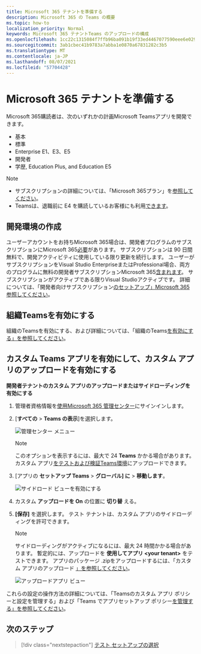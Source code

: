 ```yaml
---
title: Microsoft 365 テナントを準備する
description: Microsoft 365 の Teams の概要
ms.topic: how-to
localization_priority: Normal
keywords: Microsoft 365 テナントTeams のアップロードの構成
ms.openlocfilehash: 1cc22c1315084f7ffb96ba091b19f33ed4467077590eee6e0294762a32d0f586
ms.sourcegitcommit: 3ab1cbec41b9783a7abba1e0870a67831282c3b5
ms.translationtype: MT
ms.contentlocale: ja-JP
ms.lasthandoff: 08/07/2021
ms.locfileid: "57704428"
---
```

# <a name="prepare-your-microsoft-365-tenant"></a>Microsoft 365 テナントを準備する

Microsoft 365購読者は、次のいずれかの計画Microsoft Teamsアプリを開発できます。

* 基本
* 標準
* Enterprise E1、E3、E5
* 開発者
* 学歴, Education Plus, and Education E5

> [!NOTE]
> * サブスクリプションの詳細については、「Microsoft 365プラン」を[参照してください](https://products.office.com/business/compare-more-office-365-for-business-plans)。
> * Teamsは、退職前に E4 を購読しているお客様にも利用[できます](https://support.office.com//article/important-information-for-office-365-enterprise-e4-customers-f9572348-43a2-43fa-a3d8-3b6c9c042147)。

## <a name="create-your-development-environment"></a>開発環境の作成

ユーザーアカウントをお持ちMicrosoft 365場合は、開発者プログラムのサブスクリプションにMicrosoft 365[必要](https://developer.microsoft.com/microsoft-365/dev-program)があります。 サブスクリプションは 90 日間無料で、開発アクティビティに使用している限り更新を続行します。 ユーザーがサブスクリプションをVisual Studio EnterpriseまたはProfessional場合、両方のプログラムに無料の開発者サブスクリプションMicrosoft 365[含まれます](https://aka.ms/MyVisualStudioBenefits)。 サブスクリプションがアクティブである限りVisual Studioアクティブです。 詳細については、「開発者向けサブスクリプション[のセットアップ」Microsoft 365参照してください](https://docs.microsoft.com/office/developer-program/office-365-developer-program-get-started)。

## <a name="enable-teams-for-your-organization"></a>組織Teamsを有効にする

組織のTeamsを有効にする、および詳細については、「組織のTeams[を有効にする」を参照してください](/microsoftteams/enable-features-office-365)。

## <a name="enable-custom-teams-apps-and-turn-on-custom-app-uploading"></a>カスタム Teams アプリを有効にして、カスタム アプリのアップロードを有効にする

**開発者テナントのカスタム アプリのアップロードまたはサイドローディングを有効にする**

1. 管理者資格情報を[使用Microsoft 365 管理センター](https://admin.microsoft.com/Adminportal/Home?source=applauncher#/homepage#/)にサインインします。

2. [**すべての** > **Teams の表示**]を選択します。

    ![管理センター メニュー](~/assets/images/prepare-test-tenant/admin-center.png)

    > [!Note]
    > このオプションを表示するには、最大で 24 **Teams** かかる場合があります。 カスタム アプリ[をテストおよび検証Teams環境](/microsoftteams/upload-custom-apps#validate)にアップロードできます。

3. [アプリの **セットアップ Teams**  >  **グローバル] に**  >  **移動します**。

   ![サイドロード ビューを有効にする](~/assets/images/prepare-test-tenant/turn-on-sideload.png)

4. カスタム **アップロードを On** の位置に **切り替** える。

5. **[保存]** を選択します。 テスト テナントは、カスタム アプリのサイドローディングを許可できます。

    > [!Note]
    > サイドローディングがアクティブになるには、最大 24 時間かかる場合があります。 暫定的には、アップロードを **使用してアプリ \<your tenant>** をテストできます。 アプリのパッケージ .zipをアップロードするには、「カスタム アプリのアップロード [」を参照してください](/microsoftteams/upload-custom-apps#upload)。

    ![アップロードアプリ ビュー](~/assets/images/prepare-test-tenant/upload-for-contoso.png)

これらの設定の操作方法の詳細については、「Teams[](https://docs.microsoft.com/microsoftteams/teams-custom-app-policies-and-settings)のカスタム アプリ ポリシーと設定を管理する」および「Teams でアプリセットアップ ポリシー[を管理する」を参照してください](https://docs.microsoft.com/microsoftteams/teams-app-setup-policies)。

## <a name="next-step"></a>次のステップ

> [!div class="nextstepaction"] 
> [テスト セットアップの選択](~/concepts/build-and-test/debug.md)

